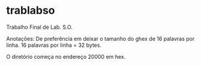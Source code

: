 # trablabso
Trabalho Final de Lab. S.O.

Anotações:
De preferência em deixar o tamanho do ghex de 16 palavras por linha.
16 palavras por linha = 32 bytes.

O diretório começa no endereço 20000 em hex.
